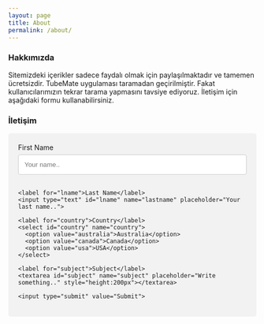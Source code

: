 ```yaml
---
layout: page
title: About
permalink: /about/
---
```


### Hakkımızda

<p>Sitemizdeki içerikler sadece faydalı olmak için paylaşılmaktadır ve tamemen ücretsizdir. TubeMate uygulaması taramadan geçirilmiştir. Fakat kullanıcılarımızın tekrar tarama yapmasını tavsiye ediyoruz. İletişim için aşağıdaki formu kullanabilirsiniz.</p>

### İletişim

<div class="container">
  <form action="/action_page.php">
    <label for="fname">First Name</label>
    <input type="text" id="fname" name="firstname" placeholder="Your name..">

    <label for="lname">Last Name</label>
    <input type="text" id="lname" name="lastname" placeholder="Your last name..">

    <label for="country">Country</label>
    <select id="country" name="country">
      <option value="australia">Australia</option>
      <option value="canada">Canada</option>
      <option value="usa">USA</option>
    </select>

    <label for="subject">Subject</label>
    <textarea id="subject" name="subject" placeholder="Write something.." style="height:200px"></textarea>

    <input type="submit" value="Submit">
  </form>
</div>

<style>
input[type=text], select, textarea {
    width: 100%;
    padding: 12px;
    border: 1px solid #ccc;
    border-radius: 4px;
    box-sizing: border-box;
    margin-top: 6px;
    margin-bottom: 16px;
    resize: vertical;
}

input[type=submit] {
    background-color: #4CAF50;
    color: white;
    padding: 12px 20px;
    border: none;
    border-radius: 4px;
    cursor: pointer;
}

input[type=submit]:hover {
    background-color: #45a049;
}

.container {
    border-radius: 5px;
    background-color: #f2f2f2;
    padding: 20px;
}
</style>
